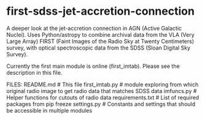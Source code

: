 # first-sdss-jet-accretion-connection
A deeper look at the jet-accretion connection in AGN (Active Galactic Nuclei). Uses Python/astropy to combine archival data from the VLA (Very Large Array) FIRST (Faint Images of the Radio Sky at Twenty Centimeters) survey, with optical spectroscopic data from the SDSS (Sloan Digital Sky Survey).

Currently the first main module is online (first_imtab). Please see the description in this file. 

FILES:
README.md            # This file
first_imtab.py       # module exploring from which original radio image to get radio data that matches SDSS data
imfuncs.py           # Helper functions for cutouts of radio data
requirements.txt     # List of required packages from pip freeze
settings.py          # Constants and settings that should be accessible in multiple modules
